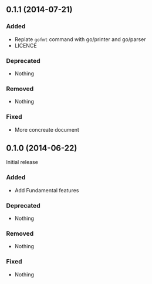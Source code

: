 ## 0.1.1 (2014-07-21)

### Added

- Replate `gofmt` command with go/printer and go/parser
- LICENCE

### Deprecated

- Nothing

### Removed

- Nothing

### Fixed

- More concreate document

## 0.1.0 (2014-06-22)

Initial release

### Added

- Add Fundamental features

### Deprecated

- Nothing

### Removed

- Nothing

### Fixed

- Nothing

